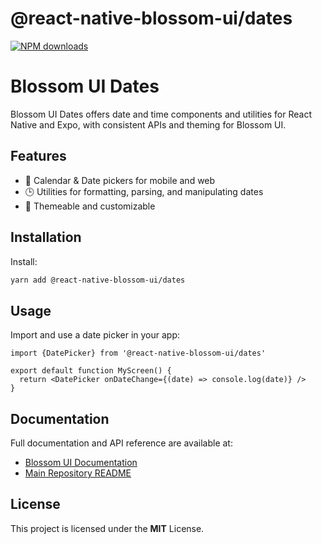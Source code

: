 # @react-native-blossom-ui/dates

<a href="https://www.npmjs.com/package/@react-native-blossom-ui/dates">
    <img src="https://img.shields.io/npm/dm/@react-native-blossom-ui/dates.svg" alt="NPM downloads">
</a>

# Blossom UI Dates

Blossom UI Dates offers date and time components and utilities for React Native and Expo, with consistent APIs and theming for Blossom UI.

## Features

- 📅 Calendar & Date pickers for mobile and web
- 🕒 Utilities for formatting, parsing, and manipulating dates
- 🎨 Themeable and customizable

## Installation

Install:

```sh
yarn add @react-native-blossom-ui/dates
```

## Usage

Import and use a date picker in your app:

```tsx
import {DatePicker} from '@react-native-blossom-ui/dates'

export default function MyScreen() {
  return <DatePicker onDateChange={(date) => console.log(date)} />
}
```

## Documentation

Full documentation and API reference are available at:

- [Blossom UI Documentation](https://docs-react-native-blossom-ui.vercel.app/docs/category/dates)
- [Main Repository README](https://github.com/deepakkumardk/react-native-blossom-ui#readme)

## License

This project is licensed under the **MIT** License.
